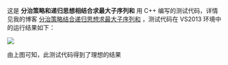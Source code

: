 这是 **分治策略和递归思想相结合求最大子序列和** 用 C++ 编写的测试代码，详情见我的博客 [分治策略结合递归思想求最大子序列和](http://abnerwang.github.io/2014/06/divide/) ，测试代码在 VS2013 环境中的运行结果如下：  
  
![](http://ww2.sinaimg.cn/mw690/79225320gw1ehx4kzxyomj20o00fy0t4.jpg)   
  
由上图可知，此测试代码得到了理想的结果